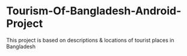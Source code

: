 # Tourism-Of-Bangladesh-Android-Project
This project is based on descriptions & locations of tourist places in Bangladesh
